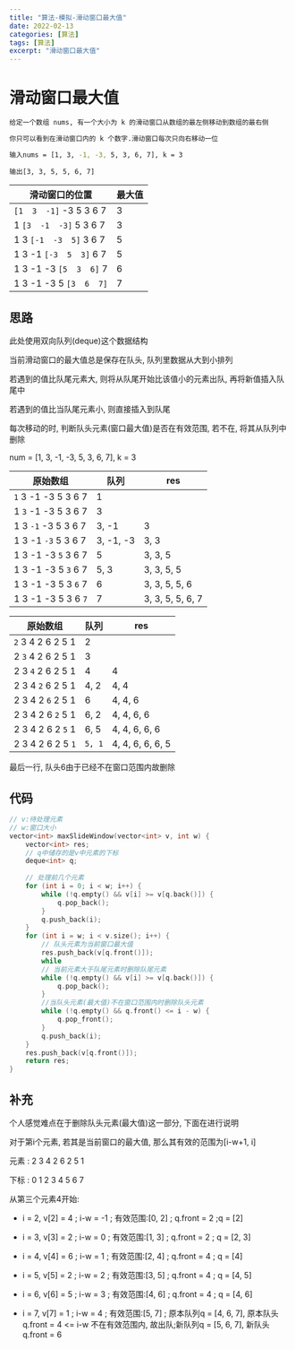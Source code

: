 ```yaml
---
title: "算法-模拟-滑动窗口最大值"
date: 2022-02-13
categories: [算法]
tags: [算法]
excerpt: "滑动窗口最大值"
---
```


# 滑动窗口最大值

```sh
给定一个数组 nums, 有一个大小为 k 的滑动窗口从数组的最左侧移动到数组的最右侧

你只可以看到在滑动窗口内的 k 个数字.滑动窗口每次只向右移动一位

输入nums = [1, 3, -1, -3, 5, 3, 6, 7], k = 3
 
输出[3, 3, 5, 5, 6, 7]   
```

| 滑动窗口的位置              | 最大值 |
| --------------------------- | ------ |
| `[1  3  -1]` -3  5  3  6  7 | 3      |
| 1 `[3  -1  -3]` 5  3  6  7  | 3      |
| 1  3 `[-1  -3  5]` 3  6  7  | 5      |
| 1  3  -1 `[-3  5  3]` 6  7  | 5      |
| 1  3  -1  -3 `[5  3  6]` 7  | 6      |
| 1  3  -1  -3  5 `[3  6  7]` | 7      |

## 思路

此处使用双向队列(deque)这个数据结构

当前滑动窗口的最大值总是保存在队头, 队列里数据从大到小排列  

若遇到的值比队尾元素大, 则将从队尾开始比该值小的元素出队, 再将新值插入队尾中  

若遇到的值比当队尾元素小, 则直接插入到队尾

每次移动的时, 判断队头元素(窗口最大值)是否在有效范围, 若不在, 将其从队列中删除

num = [1, 3, -1, -3, 5, 3, 6, 7], k = 3

| 原始数组                  | 队列      | res              |
| ------------------------- | --------- | ---------------- |
| `1`  3  -1 -3  5  3  6  7 | 1         |                  |
| 1  `3`  -1 -3  5  3  6  7 | 3         |                  |
| 1  3  `-1` -3  5  3  6  7 | 3, -1     | 3                |
| 1  3  -1 `-3`  5  3  6  7 | 3, -1, -3 | 3, 3             |
| 1  3  -1 -3  `5`  3  6  7 | 5         | 3, 3, 5          |
| 1  3  -1 -3  5  `3`  6  7 | 5, 3      | 3, 3, 5, 5       |
| 1  3  -1 -3  5  3  `6`  7 | 6         | 3, 3, 5, 5, 6    |
| 1  3  -1 -3  5  3  6  `7` | 7         | 3, 3, 5, 5, 6, 7 |

| 原始数组          | 队列   | res              |
| ----------------- | ------ | ---------------- |
| `2` 3 4 2 6 2 5 1 | 2      |                  |
| 2 `3` 4 2 6 2 5 1 | 3      |                  |
| 2 3 `4` 2 6 2 5 1 | 4      | 4                |
| 2 3 4 `2` 6 2 5 1 | 4, 2   | 4, 4             |
| 2 3 4 2 `6` 2 5 1 | 6      | 4, 4, 6          |
| 2 3 4 2 6 `2` 5 1 | 6, 2   | 4, 4, 6, 6       |
| 2 3 4 2 6 2 `5` 1 | 6, 5   | 4, 4, 6, 6, 6    |
| 2 3 4 2 6 2 5 `1` | `5, 1` | 4, 4, 6, 6, 6, 5 |

最后一行, 队头6由于已经不在窗口范围内故删除

## 代码

```c++
// v:待处理元素
// w:窗口大小
vector<int> maxSlideWindow(vector<int> v, int w) {
    vector<int> res;
    // q中储存的是v中元素的下标
    deque<int> q;
    
    // 处理前几个元素
    for (int i = 0; i < w; i++) {
        while (!q.empty() && v[i] >= v[q.back()]) {
            q.pop_back();
        }
        q.push_back(i);
    }
    for (int i = w; i < v.size(); i++) {
        // 队头元素为当前窗口最大值
        res.push_back(v[q.front()]);
        while
        // 当前元素大于队尾元素时删除队尾元素
        while (!q.empty() && v[i] >= v[q.back()]) {
            q.pop_back();
        }
        //当队头元素(最大值)不在窗口范围内时删除队头元素
        while (!q.empty() && q.front() <= i - w) {
            q.pop_front();
        }
        q.push_back(i);
    }
    res.push_back(v[q.front()]);
    return res;
}
```

## 补充

个人感觉难点在于删除队头元素(最大值)这一部分, 下面在进行说明

对于第i个元素, 若其是当前窗口的最大值, 那么其有效的范围为[i-w+1, i]

元素 : 2 3 4 2 6 2 5 1

下标 : 0 1 2 3 4 5 6 7

从第三个元素4开始:

- i = 2, v[2] = 4 ; i-w = -1 ; 有效范围:[0, 2] ; q.front = 2 ;q = [2]

- i = 3, v[3] = 2 ; i-w = 0 ; 有效范围:[1, 3] ; q.front = 2 ; q = [2, 3]

- i = 4, v[4] = 6 ; i-w = 1 ; 有效范围:[2, 4] ; q.front = 4 ; q = [4]

- i = 5, v[5] = 2 ; i-w = 2 ; 有效范围:[3, 5] ; q.front = 4 ; q = [4, 5]

- i = 6, v[6] = 5 ; i-w = 3 ; 有效范围:[4, 6] ; q.front = 4 ; q = [4, 6]

- i = 7, v[7] = 1 ; i-w = 4 ; 有效范围:[5, 7] ; 原本队列q = [4, 6, 7], 原本队头q.front = 4 <= i-w 不在有效范围内, 故出队;新队列q = [5, 6, 7], 新队头q.front = 6
